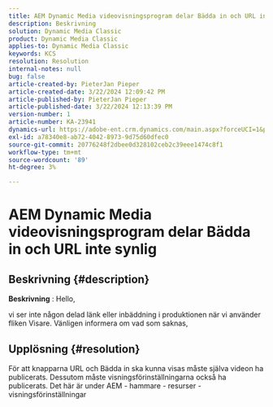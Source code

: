 ```yaml
---
title: AEM Dynamic Media videovisningsprogram delar Bädda in och URL inte synlig
description: Beskrivning
solution: Dynamic Media Classic
product: Dynamic Media Classic
applies-to: Dynamic Media Classic
keywords: KCS
resolution: Resolution
internal-notes: null
bug: false
article-created-by: PieterJan Pieper
article-created-date: 3/22/2024 12:09:42 PM
article-published-by: PieterJan Pieper
article-published-date: 3/22/2024 12:13:39 PM
version-number: 1
article-number: KA-23941
dynamics-url: https://adobe-ent.crm.dynamics.com/main.aspx?forceUCI=1&pagetype=entityrecord&etn=knowledgearticle&id=c851a20d-45e8-ee11-904d-6045bd006295
exl-id: a78340e8-ab72-4042-8973-9d75d60dfec0
source-git-commit: 20776248f2dbee0d328102ceb2c39eee1474c8f1
workflow-type: tm+mt
source-wordcount: '89'
ht-degree: 3%

---
```


# AEM Dynamic Media videovisningsprogram delar Bädda in och URL inte synlig

## Beskrivning {#description}


<b>Beskrivning</b> : Hello,

vi ser inte någon delad länk eller inbäddning i produktionen när vi använder fliken Visare. Vänligen informera om vad som saknas,


## Upplösning {#resolution}


För att knapparna URL och Bädda in ska kunna visas måste själva videon ha publicerats. Dessutom måste visningsförinställningarna också ha publicerats. Det här är under AEM - hammare - resurser - visningsförinställningar
